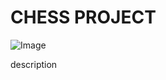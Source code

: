# CHESS PROJECT
![Image](https://www.google.com/url?sa=i&url=https%3A%2F%2Fentertainment.howstuffworks.com%2Fleisure%2Fbrain-games%2Fchess3.htm&psig=AOvVaw08yFM6rA7c6LNnBPR90_Mt&ust=1748275214412000&source=images&cd=vfe&opi=89978449&ved=0CBQQjRxqFwoTCOCZxuv-vo0DFQAAAAAdAAAAABAE)

description
